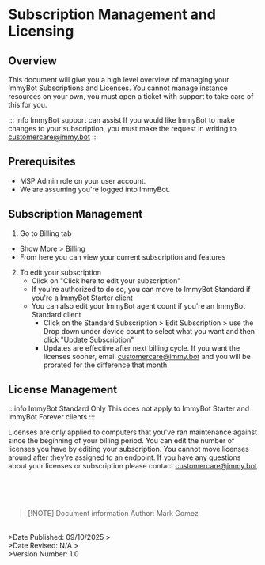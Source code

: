 # Subscription Management and Licensing

## Overview
This document will give you a high level overview of managing your ImmyBot Subscriptions and Licenses. You cannot manage instance resources on your own, you must open a ticket with support to take care of this for you.

::: info ImmyBot support can assist
If you would like ImmyBot to make changes to your subscription, you must make the request in writing to customercare@immy.bot
:::

## Prerequisites
- MSP Admin role on your user account.
- We are assuming you're logged into ImmyBot.

## Subscription Management
1. Go to Billing tab
  - Show More > Billing
- From here you can view your current subscription and features

2. To edit your subscription
   - Click on "Click here to edit your subscription"
   - If you're authorized to do so, you can move to ImmyBot Standard if you're a ImmyBot Starter client
   - You can also edit your ImmyBot agent count if you're an ImmyBot Standard client
     - Click on the Standard Subscription > Edit Subscription > use the Drop down under device count to select what you want and then click "Update Subscription"
     - Updates are effective after next billing cycle. If you want the licenses sooner, email customercare@immy.bot and you will be prorated for the difference that month.

## License Management

:::info ImmyBot Standard Only
This does not apply to ImmyBot Starter and ImmyBot Forever clients
:::

Licenses are only applied to computers that you've ran maintenance against since the beginning of your billing period. You can edit the number of licenses you have by editing your subscription. You cannot move licenses around after they're assigned to an endpoint. If you have any questions about your licenses or subscription please contact customercare@immy.bot


<br><br><br>
>[!NOTE] Document information
>Author: Mark Gomez
<br>
>Date Published: 09/10/2025
><br>
>Date Revised: N/A
><br>
>Version Number: 1.0
